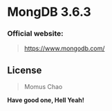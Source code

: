 # MongDB 3.6.3

### Official website:

 >https://www.mongodb.com/ 

License
----
 > Momus Chao

**Have good one, Hell Yeah!**